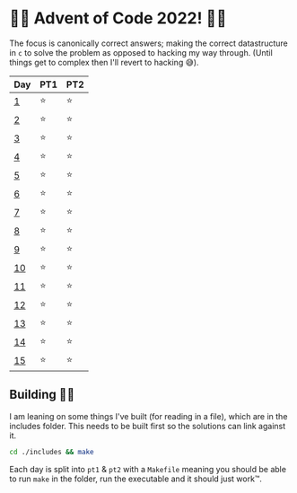 # 🎄🎁 Advent of Code 2022! 🎁🎄
The focus is canonically correct answers; making the correct datastructure in `c` to solve the problem as opposed to hacking my way through. (Until things get to complex then I'll revert to hacking 😅).

| Day | PT1 | PT2 |
| --- | ---- | ---- |
| [1](https://adventofcode.com/2022/day/1) | ⭐️ | ⭐️ |
| [2](https://adventofcode.com/2022/day/2) | ⭐️ | ⭐️ |
| [3](https://adventofcode.com/2022/day/3) | ⭐️ | ⭐️ |
| [4](https://adventofcode.com/2022/day/4) | ⭐️ | ⭐️ |
| [5](https://adventofcode.com/2022/day/5) | ⭐️ | ⭐️ |
| [6](https://adventofcode.com/2022/day/6) | ⭐️ | ⭐️ |
| [7](https://adventofcode.com/2022/day/7) | ⭐️ | ⭐️ |
| [8](https://adventofcode.com/2022/day/8) | ⭐️ | ⭐️ |
| [9](https://adventofcode.com/2022/day/9) | ⭐️ | ⭐️ |
| [10](https://adventofcode.com/2022/day/10) | ⭐️ | ⭐️ |
| [11](https://adventofcode.com/2022/day/11) | ⭐️ | ⭐️ |
| [12](https://adventofcode.com/2022/day/12) | ⭐️ | ⭐️ |
| [13](https://adventofcode.com/2022/day/13) | ⭐️ | ⭐️ |
| [14](https://adventofcode.com/2022/day/14) | ⭐️ | ⭐️ |
| [15](https://adventofcode.com/2022/day/15) | ⭐️ | ⭐️ |

## Building 🎅🏻
I am leaning on some things I've built (for reading in a file), which are in the includes folder. This needs to be built first so the solutions can link against it.
```bash
cd ./includes && make
```

Each day is split into `pt1` & `pt2` with a `Makefile` meaning you should be able to run `make` in the folder, run the executable and it should just work™️.